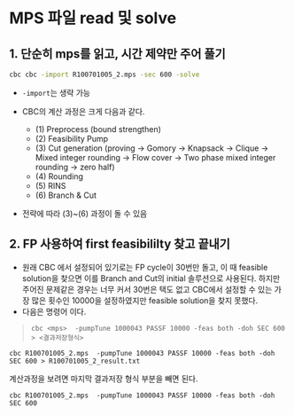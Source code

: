 # MPS 파일 read 및 solve

## 1. 단순히 mps를 읽고, 시간 제약만 주어 풀기

```bash
cbc cbc -import R100701005_2.mps -sec 600 -solve
```

- ```-import```는 생략 가능
- CBC의 계산 과정은 크게 다음과 같다.
    - (1) Preprocess (bound strengthen)
    - (2) Feasibility Pump
    - (3) Cut generation (proving -> Gomory -> Knapsack -> Clique -> Mixed integer rounding -> Flow cover -> Two phase mixed integer rounding -> zero half)
    - (4) Rounding 
    - (5) RINS 
    - (6) Branch & Cut

- 전략에 따라 (3)~(6) 과정이 돌 수 있음

## 2. FP 사용하여 first feasibililty 찾고 끝내기

- 원래 CBC 에서 설정되어 있기로는 FP cycle이 30번만 돌고, 이 때 feasible solution을 찾으면 이를 Branch and Cut의 initial 솔루션으로 사용된다. 하지만 주어진 문제같은 경우는 너무 커서 30번은 택도 없고 CBC에서 설정할 수 있는 가장 많은 횟수인 10000을 설정하였지만 feasible solution을 찾지 못했다. 
- 다음은 명령어 이다.

>``` cbc <mps>  -pumpTune 1000043 PASSF 10000 -feas both -doh SEC 600 > <결과저장형식> ```

```
cbc R100701005_2.mps  -pumpTune 1000043 PASSF 10000 -feas both -doh SEC 600 > R100701005_2_result.txt
```

계산과정을 보려면 마지막 결과저장 형식 부분을 빼면 된다.

```
cbc R100701005_2.mps  -pumpTune 1000043 PASSF 10000 -feas both -doh SEC 600
```